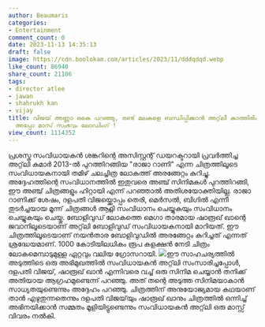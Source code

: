```yaml
---
author: Beaumaris
categories:
- Entertainment
comment_count: 0
date: 2023-11-13 14:35:13
draft: false
image: https://cdn.boolokam.com/articles/2023/11/dddqdqd.webp
like_count: 86940
share_count: 21106
tags:
- director atlee
- jawan
- shahrukh kan
- vijay
title: വിജയ് അണ്ണാ ഒകെ പറഞ്ഞു, രണ്ട് മലകളെ ബന്ധിപ്പിക്കാൻ അറ്റ്‌ലീ കാത്തിരിക്കുന്നു,
  അപ്പോ മാസ് സംഭവം ലോഡിംഗ് !
view_count: 1114352
---
```


പ്രശസ്ത സംവിധായകൻ ശങ്കറിന്റെ അസിസ്റ്റന്റ് ഡയറക്ടറായി പ്രവർത്തിച്ച അറ്റ്‌ലി കുമാർ 2013-ൽ പുറത്തിറങ്ങിയ "രാജാ റാണി" എന്ന ചിത്രത്തിലൂടെ സംവിധായകനായി തമിഴ് ചലച്ചിത്ര ലോകത്ത് അരങ്ങേറ്റം കുറിച്ചു. അദ്ദേഹത്തിന്റെ സംവിധാനത്തിൽ ഇതുവരെ അഞ്ച് സിനിമകൾ പുറത്തിറങ്ങി, ഈ അഞ്ച് ചിത്രങ്ങളും ഹിറ്റായി എന്ന് പറഞ്ഞാൽ അതിശയോക്തിയില്ല. രാജാ റാണിക്ക് ശേഷം, ദളപതി വിജയ്ക്കൊപ്പം തെരി, മെർസൽ, ബിഗിൽ എന്നീ തുടർച്ചയായ മൂന്ന് ചിത്രങ്ങൾ ആറ്റ്ലി സംവിധാനം ചെയ്യുകയും സംവിധാനം ചെയ്യുകയും ചെയ്തു. ബോളിവുഡ് ലോകത്തെ മെഗാ താരമായ ഷാരൂഖ് ഖാന്റെ ജവാനിലൂടെയാണ് അറ്റ്‌ലി ബോളിവുഡ് സംവിധായകനായി മാറിയത്. ഈ ചിത്രത്തിലൂടെയാണ് നയൻതാര ബോളിവുഡിൽ അരങ്ങേറ്റം കുറിച്ചത് എന്നത് ശ്രദ്ധേയമാണ്. 1000 കോടിയിലധികം രൂപ കളക്ഷൻ നേടി ചിത്രം ലോകമെമ്പാടുമുള്ള ഏറ്റവും വലിയ ഗ്രോസറായി. ![](https://cdn.boolokam.com/articles/2023/11/dddqdqd.webp)ഈ സാഹചര്യത്തിൽ അടുത്തിടെ ഒരു അഭിമുഖത്തിൽ സംവിധായകൻ അറ്റ്‌ലി സംസാരിച്ചപ്പോൾ, ദളപതി വിജയ്, ഷാരൂഖ് ഖാൻ എന്നിവരെ വച്ച് ഒരു സിനിമ ചെയ്യാൻ തനിക്ക് അതിയായ ആഗ്രഹമുണ്ടെന്ന് പറഞ്ഞു. അത് തന്റെ അടുത്ത സിനിമയാകാൻ സാധ്യതയുണ്ടെന്നും അദ്ദേഹം പറഞ്ഞു. ചിത്രത്തിന് അനുയോജ്യമായ കഥയാണ് താൻ എഴുതുന്നതെന്നും ദളപതി വിജയ്‌യും ഷാരൂഖ് ഖാനും ചിത്രത്തിൽ ഒന്നിച്ച് അഭിനയിക്കാൻ സമ്മതം മൂളിയിട്ടുണ്ടെന്നും സംവിധായകൻ അറ്റ്‌ലി ഒരു മാസ്സ് വിവരം നൽകി.